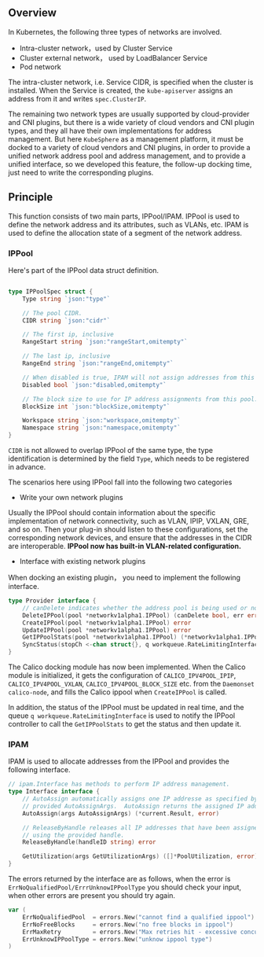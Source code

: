 ## Overview

In Kubernetes, the following three types of networks are involved.

- Intra-cluster network，used by Cluster Service
- Cluster external network， used by LoadBalancer Service
- Pod network

The intra-cluster network, i.e. Service CIDR, is specified when the cluster is installed. When the Service is created, the `kube-apiserver` assigns an address from it and writes `spec.ClusterIP`. 

The remaining two network types are usually supported by cloud-provider and CNI plugins, but there is a wide variety of cloud vendors and CNI plugin types, and they all have their own implementations for address management. But here `KubeSphere` as a management platform, it must be docked to a variety of cloud vendors and CNI plugins, in order to provide a unified network address pool and address management,  and to provide a unified interface, so we developed this feature, the follow-up docking time, just need to write the corresponding plugins.

##  Principle

This function consists of two main parts, IPPool/IPAM.  IPPool is used to define the network address and its attributes, such as VLANs, etc. IPAM is used to define the allocation state of a segment of the network address.

### IPPool

Here's part of the IPPool data struct definition. 

```go

type IPPoolSpec struct {
	Type string `json:"type"`

	// The pool CIDR.
	CIDR string `json:"cidr"`

	// The first ip, inclusive
	RangeStart string `json:"rangeStart,omitempty"`

	// The last ip, inclusive
	RangeEnd string `json:"rangeEnd,omitempty"`

	// When disabled is true, IPAM will not assign addresses from this pool.
	Disabled bool `json:"disabled,omitempty"`

	// The block size to use for IP address assignments from this pool. Defaults to 26 for IPv4 and 112 for IPv6.
	BlockSize int `json:"blockSize,omitempty"`

	Workspace string `json:"workspace,omitempty"`
	Namespace string `json:"namespace,omitempty"`
}
```

`CIDR` is not allowed to overlap IPPool of the same type, the type identification is determined by the field `Type`, which needs to be registered in advance.

The scenarios here using IPPool fall into the following two categories

- Write your own network plugins

Usually the IPPool should contain information about the specific implementation of network connectivity, such as VLAN, IPIP, VXLAN, GRE, and so on.  Then your plug-in should listen to these configurations, set the corresponding network devices, and ensure that the addresses in the CIDR are interoperable. **IPPool now has built-in VLAN-related configuration.**

- Interface with existing network plugins

When docking an existing plugin， you need to implement the following interface.  

```go
type Provider interface {
	// canDelete indicates whether the address pool is being used or not.
	DeleteIPPool(pool *networkv1alpha1.IPPool) (canDelete bool, err error)
	CreateIPPool(pool *networkv1alpha1.IPPool) error
	UpdateIPPool(pool *networkv1alpha1.IPPool) error
	GetIPPoolStats(pool *networkv1alpha1.IPPool) (*networkv1alpha1.IPPool, error)
	SyncStatus(stopCh <-chan struct{}, q workqueue.RateLimitingInterface) error
}
```

The Calico docking module has now been implemented.  When the Calico module is initialized, it gets the configuration of `CALICO_IPV4POOL_IPIP`, `CALICO_IPV4POOL_VXLAN`, `CALICO_IPV4POOL_BLOCK_SIZE` etc. from the `Daemonset calico-node`, and fills the Calico ippool when `CreateIPPool` is called.

In addition, the status of the IPPool must be updated in real time, and the queue  `q workqueue.RateLimitingInterface` is used to notify the IPPool controller to call the `GetIPPoolStats` to get the status and then update it. 

### IPAM

IPAM is used to allocate addresses from the IPPool and provides the following interface.

```go
// ipam.Interface has methods to perform IP address management.
type Interface interface {
	// AutoAssign automatically assigns one IP addresse as specified by the
	// provided AutoAssignArgs.  AutoAssign returns the assigned IP addresse.
	AutoAssign(args AutoAssignArgs) (*current.Result, error)

	// ReleaseByHandle releases all IP addresses that have been assigned
	// using the provided handle.  
	ReleaseByHandle(handleID string) error

	GetUtilization(args GetUtilizationArgs) ([]*PoolUtilization, error)
}
```

The errors returned by the interface are as follows, when the error is `ErrNoQualifiedPool/ErrrUnknowIPPoolType` you should check your input, when other errors are present you should try again.

```go
var (
	ErrNoQualifiedPool  = errors.New("cannot find a qualified ippool")
	ErrNoFreeBlocks     = errors.New("no free blocks in ippool")
	ErrMaxRetry         = errors.New("Max retries hit - excessive concurrent IPAM requests")
	ErrUnknowIPPoolType = errors.New("unknow ippool type")
)
```